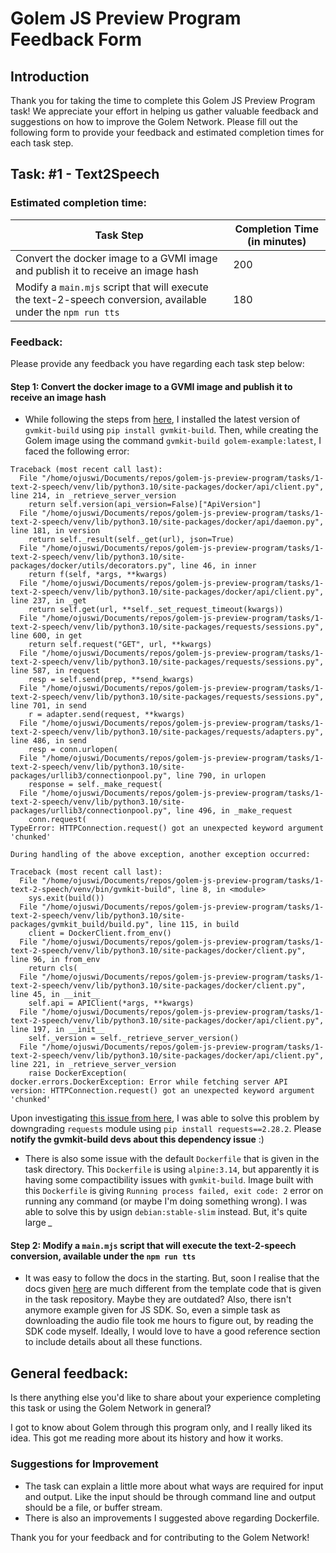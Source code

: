 # Golem JS Preview Program Feedback Form

## Introduction
Thank you for taking the time to complete this Golem JS Preview Program task! 
We appreciate your effort in helping us gather valuable feedback and suggestions on how to improve the Golem Network. 
Please fill out the following form to provide your feedback and estimated completion times for each task step.

## Task: #1 - Text2Speech

### Estimated completion time:
| Task Step                                                                                                    | Completion Time (in minutes) |
| ------------------------------------------------------------------------------------------------------------ | ---------------------------- |
| Convert the docker image to a GVMI image and publish it to receive an image hash                             | 200                          |
| Modify a `main.mjs` script that will execute the text-2-speech conversion, available under the `npm run tts` | 180                          |

### Feedback:
Please provide any feedback you have regarding each task step below:

#### Step 1: Convert the docker image to a GVMI image and publish it to receive an image hash

- While following the steps from [here](https://handbook.golem.network/requestor-tutorials/vm-runtime/convert-a-docker-image-into-a-golem-image#converting-the-image), I installed the latest version of `gvmkit-build` using `pip install gvmkit-build`. Then, while creating the Golem image using the command `gvmkit-build golem-example:latest`, I faced the following error:
```
Traceback (most recent call last):
  File "/home/ojuswi/Documents/repos/golem-js-preview-program/tasks/1-text-2-speech/venv/lib/python3.10/site-packages/docker/api/client.py", line 214, in _retrieve_server_version
    return self.version(api_version=False)["ApiVersion"]
  File "/home/ojuswi/Documents/repos/golem-js-preview-program/tasks/1-text-2-speech/venv/lib/python3.10/site-packages/docker/api/daemon.py", line 181, in version
    return self._result(self._get(url), json=True)
  File "/home/ojuswi/Documents/repos/golem-js-preview-program/tasks/1-text-2-speech/venv/lib/python3.10/site-packages/docker/utils/decorators.py", line 46, in inner
    return f(self, *args, **kwargs)
  File "/home/ojuswi/Documents/repos/golem-js-preview-program/tasks/1-text-2-speech/venv/lib/python3.10/site-packages/docker/api/client.py", line 237, in _get
    return self.get(url, **self._set_request_timeout(kwargs))
  File "/home/ojuswi/Documents/repos/golem-js-preview-program/tasks/1-text-2-speech/venv/lib/python3.10/site-packages/requests/sessions.py", line 600, in get
    return self.request("GET", url, **kwargs)
  File "/home/ojuswi/Documents/repos/golem-js-preview-program/tasks/1-text-2-speech/venv/lib/python3.10/site-packages/requests/sessions.py", line 587, in request
    resp = self.send(prep, **send_kwargs)
  File "/home/ojuswi/Documents/repos/golem-js-preview-program/tasks/1-text-2-speech/venv/lib/python3.10/site-packages/requests/sessions.py", line 701, in send
    r = adapter.send(request, **kwargs)
  File "/home/ojuswi/Documents/repos/golem-js-preview-program/tasks/1-text-2-speech/venv/lib/python3.10/site-packages/requests/adapters.py", line 486, in send
    resp = conn.urlopen(
  File "/home/ojuswi/Documents/repos/golem-js-preview-program/tasks/1-text-2-speech/venv/lib/python3.10/site-packages/urllib3/connectionpool.py", line 790, in urlopen
    response = self._make_request(
  File "/home/ojuswi/Documents/repos/golem-js-preview-program/tasks/1-text-2-speech/venv/lib/python3.10/site-packages/urllib3/connectionpool.py", line 496, in _make_request
    conn.request(
TypeError: HTTPConnection.request() got an unexpected keyword argument 'chunked'

During handling of the above exception, another exception occurred:

Traceback (most recent call last):
  File "/home/ojuswi/Documents/repos/golem-js-preview-program/tasks/1-text-2-speech/venv/bin/gvmkit-build", line 8, in <module>
    sys.exit(build())
  File "/home/ojuswi/Documents/repos/golem-js-preview-program/tasks/1-text-2-speech/venv/lib/python3.10/site-packages/gvmkit_build/build.py", line 115, in build
    client = DockerClient.from_env()
  File "/home/ojuswi/Documents/repos/golem-js-preview-program/tasks/1-text-2-speech/venv/lib/python3.10/site-packages/docker/client.py", line 96, in from_env
    return cls(
  File "/home/ojuswi/Documents/repos/golem-js-preview-program/tasks/1-text-2-speech/venv/lib/python3.10/site-packages/docker/client.py", line 45, in __init__
    self.api = APIClient(*args, **kwargs)
  File "/home/ojuswi/Documents/repos/golem-js-preview-program/tasks/1-text-2-speech/venv/lib/python3.10/site-packages/docker/api/client.py", line 197, in __init__
    self._version = self._retrieve_server_version()
  File "/home/ojuswi/Documents/repos/golem-js-preview-program/tasks/1-text-2-speech/venv/lib/python3.10/site-packages/docker/api/client.py", line 221, in _retrieve_server_version
    raise DockerException(
docker.errors.DockerException: Error while fetching server API version: HTTPConnection.request() got an unexpected keyword argument 'chunked'
```
Upon investigating [this issue from here](https://github.com/docker/docker-py/issues/3113), I was able to solve this problem by downgrading `requests` module using `pip install requests==2.28.2`.
Please **notify the gvmkit-build devs about this dependency issue** :)

-  There is also some issue with the default `Dockerfile` that is given in the task directory. This `Dockerfile` is using `alpine:3.14`, but apparently it is having some compactibility issues with `gvmkit-build`. Image built with this `Dockerfile` is giving `Running process failed, exit code: 2` error on running any command (or maybe I'm doing something wrong). I was able to solve this by usign `debian:stable-slim` instead. But, it's quite large *_*

#### Step 2: Modify a `main.mjs` script that will execute the text-2-speech conversion, available under the `npm run tts`

- It was easy to follow the docs in the starting. But, soon I realise that the docs given [here](https://handbook.golem.network/requestor-tutorials/task-processing-development/task-example-0-hello) are much different from the template code that is given in the task repository. Maybe they are outdated? Also, there isn't anymore example given for JS SDK. So, even a simple task as downloading the audio file took me hours to figure out, by reading the SDK code myself. Ideally, I would love to have a good reference section to include details about all these functions.

## General feedback:
Is there anything else you'd like to share about your experience completing this task or using the Golem Network in general? 

I got to know about Golem through this program only, and I really liked its idea. This got me reading more about its history and how it works.

### Suggestions for Improvement

- The task can explain a little more about what ways are required for input and output. Like the input should be through command line and output should be a file, or buffer stream.
- There is also an improvements I suggested above regarding Dockerfile.

Thank you for your feedback and for contributing to the Golem Network!
